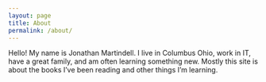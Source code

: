 ```yaml
---
layout: page
title: About
permalink: /about/
---
```

Hello! My name is Jonathan Martindell.  I live in Columbus Ohio, work in IT, have a great family, and am often learning something new.  Mostly this site is about the books I’ve been reading and other things I’m learning.
